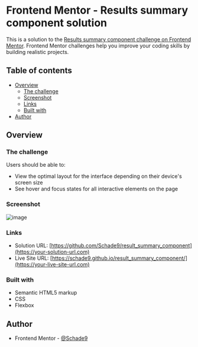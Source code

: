 # Frontend Mentor - Results summary component solution

This is a solution to the [Results summary component challenge on Frontend Mentor](https://www.frontendmentor.io/challenges/results-summary-component-CE_K6s0maV). Frontend Mentor challenges help you improve your coding skills by building realistic projects. 

## Table of contents

- [Overview](#overview)
  - [The challenge](#the-challenge)
  - [Screenshot](#screenshot)
  - [Links](#links)
  - [Built with](#built-with)
- [Author](#author)

## Overview

### The challenge

Users should be able to:

- View the optimal layout for the interface depending on their device's screen size
- See hover and focus states for all interactive elements on the page

### Screenshot

![image](https://user-images.githubusercontent.com/51287876/222788805-b5ef2563-2e86-499d-aec7-908a6f23a449.png)

### Links

- Solution URL: [https://github.com/Schade9/result_summary_component](https://your-solution-url.com)
- Live Site URL: [https://schade9.github.io/result_summary_component/](https://your-live-site-url.com)
### Built with

- Semantic HTML5 markup
- CSS
- Flexbox

## Author

- Frontend Mentor - [@Schade9](https://www.frontendmentor.io/profile/@Schade9)


